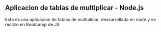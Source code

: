 ## Aplicacion de tablas de multiplicar - Node.js

Esta es una aplicacion de tablas de multiplicar, deasarrollada en node y se realizo en Bootcamp de JS

